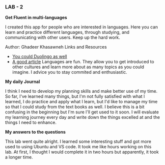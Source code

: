 
### LAB - 2
**Get Fluent in multi-languages**

I created this app for people who are interested in languages. Here you can learn and practice different languages, through studying, and communicating with other users. Keep up the hard work.

Author: Ghadeer Khasawneh
Links and Resources
* [You could Duolingo as well](https://www.duolingo.com/)
* [A good article](https://www.babbel.com/en/magazine/easiest-languages-for-english-speakers-to-learn)
Languages are fun. They allow you to get introduced to other cultures and learn more about as many topics as you could imagine. I advice you to stay commited and enthusiastic.


**My daily Journal**

I think I need to develop my planning skills and make better use of my time. So far, I've learned many things, but I'm not fully satisfied with what I learned, I do practice and apply what I learn, but I'd like to manage my time so that I could study from the text books as well. I believe this is a bit confusing in the beginning but I'm sure I'll get used to it soon. I will evaluate my learning journey every day and write down the things excelled at and the things I need to enhance. 

**My answers to the questions**

This lab went quite alright.  I learned some interesting stuff and got more used to using Ubuntu and VS code. It took me like hours working on this lab. At first, I thought I would complete it in two hours but apparently, it took a longer time.

